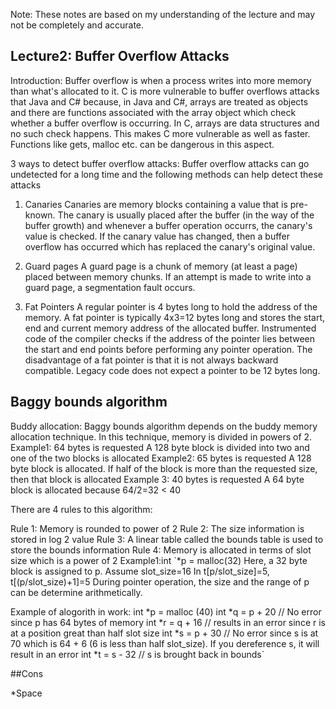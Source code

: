 Note: These notes are based on my understanding of the lecture and may not be completely and accurate.

Lecture2: Buffer Overflow Attacks
---------------------------------

Introduction:
Buffer overflow is when a process writes into more memory than what's allocated to it.                                        C is more vulnerable to buffer overflows attacks that Java
and C# because, in Java and C#, arrays are treated as objects and there are
functions associated with the array object which check whether a buffer
overflow is occurring. In C, arrays are data structures and no such check
happens. This makes C more vulnerable as well as faster. Functions like gets,
malloc etc. can be dangerous in this aspect.

3 ways to detect buffer overflow attacks:
Buffer overflow attacks can go undetected for a long time and the following
methods can help detect these attacks

1. Canaries 
Canaries are memory blocks containing a value that is pre-known. The canary is
usually placed after the buffer (in the way of the buffer growth) and whenever
a buffer operation occurrs, the canary's
value is checked. If the canary value has changed, then a buffer overflow has
occurred which has replaced the canary's original value. 

2. Guard pages
A guard page is a chunk of memory (at least a page) placed between memory
chunks. If an attempt is made to write into a guard page, a segmentation fault
occurs.

3. Fat Pointers
A regular pointer is 4 bytes long to hold the address of the memory. A fat
pointer is typically 4x3=12 bytes long and stores the start, end and current memory
address of the allocated buffer. Instrumented code of the compiler
checks if the address of the pointer lies between the start and end points
before performing any pointer operation. The disadvantage of a fat pointer is
that it is not always backward compatible. Legacy code does not expect a
pointer to be 12 bytes long.

Baggy bounds algorithm
-----------------------

Buddy allocation:
Baggy bounds algorithm depends on the buddy memory allocation technique. In
this technique, memory is divided in powers of 2. 
Example1: 64 bytes is requested
A 128 byte block is divided into two and one of the two blocks is allocated
Example2: 65 bytes is requested
A 128 byte block is allocated. If half of the block is more than the
requested size, then that block is allocated
Example 3: 40 bytes is requested
A 64 byte block is allocated because 64/2=32 < 40

There are 4 rules to this algorithm:

Rule 1: Memory is rounded to power of 2
Rule 2: The size information is stored in log 2 value
Rule 3: A linear table called the bounds table is used to store the bounds
information
Rule 4: Memory is allocated in terms of slot size which is a power of 2
Example1:int `*p = malloc(32)
Here, a 32 byte block is assigned to p. Assume slot_size=16
In t[p/slot_size]=5, t[(p/slot_size)+1]=5
During pointer operation, the size and the range of p can be determine
arithmetically.

Example of alogorith in work:
int *p = malloc (40)
int *q = p + 20 // No error since p has 64 bytes of memory
int *r = q + 16 // results in an error since r is at a position great than
half slot size
int *s = p + 30 // No error since s is at 70 which is 64 + 6 (6 is less than
half slot_size). If you dereference s, it will result in an error
int *t = s - 32 // s is brought back in bounds`
 
##Cons

*Space
 
